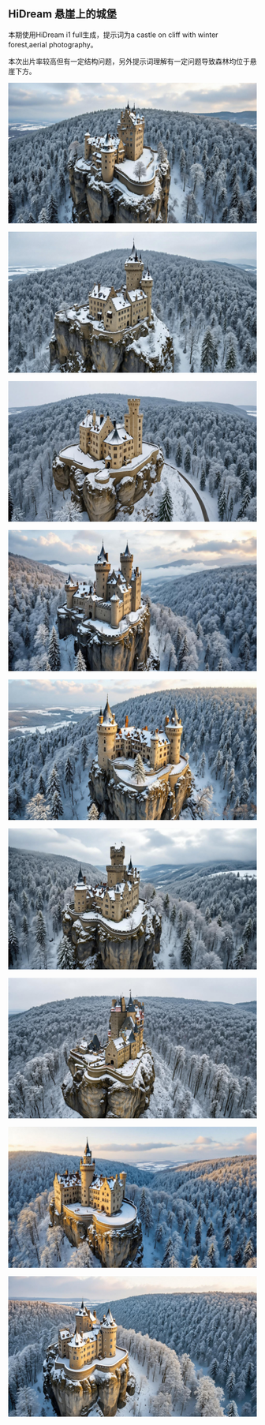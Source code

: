 ## HiDream 悬崖上的城堡

本期使用HiDream i1 full生成，提示词为a castle on cliff with winter forest,aerial photography。

本次出片率较高但有一定结构问题，另外提示词理解有一定问题导致森林均位于悬崖下方。


![ComfyUI_00001_.jpg](https://github.com/Willian7004/media-blog/blob/main/files/202505/2025051103/ComfyUI_00001_.jpg?raw=true)

![ComfyUI_00003_.jpg](https://github.com/Willian7004/media-blog/blob/main/files/202505/2025051103/ComfyUI_00003_.jpg?raw=true)

![ComfyUI_00004_.jpg](https://github.com/Willian7004/media-blog/blob/main/files/202505/2025051103/ComfyUI_00004_.jpg?raw=true)

![ComfyUI_00005_.jpg](https://github.com/Willian7004/media-blog/blob/main/files/202505/2025051103/ComfyUI_00005_.jpg?raw=true)

![ComfyUI_00006_.jpg](https://github.com/Willian7004/media-blog/blob/main/files/202505/2025051103/ComfyUI_00006_.jpg?raw=true)

![ComfyUI_00007_.jpg](https://github.com/Willian7004/media-blog/blob/main/files/202505/2025051103/ComfyUI_00007_.jpg?raw=true)

![ComfyUI_00008_.jpg](https://github.com/Willian7004/media-blog/blob/main/files/202505/2025051103/ComfyUI_00008_.jpg?raw=true)

![ComfyUI_00009_.jpg](https://github.com/Willian7004/media-blog/blob/main/files/202505/2025051103/ComfyUI_00009_.jpg?raw=true)

![ComfyUI_00010_.jpg](https://github.com/Willian7004/media-blog/blob/main/files/202505/2025051103/ComfyUI_00010_.jpg?raw=true)